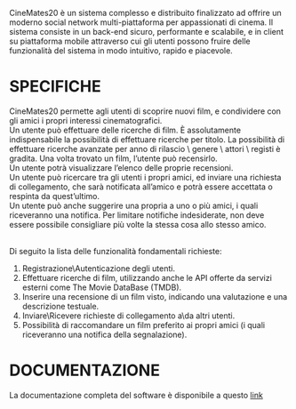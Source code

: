 CineMates20 è un sistema complesso e distribuito finalizzato ad offrire un moderno social network multi-piattaforma per appassionati di cinema. Il sistema consiste in un back-end sicuro, performante e scalabile, e in client su piattaforma mobile attraverso cui gli utenti possono fruire delle funzionalità del sistema in modo intuitivo, rapido
e piacevole.
<br>
<h1>SPECIFICHE</H1>
  CineMates20 permette agli utenti di scoprire nuovi film, e condividere con gli amici i propri interessi cinematografici.<br>
  Un utente può effettuare delle ricerche di film. È assolutamente indispensabile la possibilità di effettuare ricerche per titolo. La possibilità di effettuare ricerche avanzate per anno di rilascio \ genere \ attori \ registi è gradita. Una volta trovato un film, l’utente può recensirlo.<br>
  Un utente potrà visualizzare l’elenco delle proprie recensioni.<br>
  Un utente può ricercare tra gli utenti i propri amici, ed inviare una richiesta di collegamento, che sarà notificata all’amico e potrà essere accettata o respinta da quest’ultimo.<br>
  Un utente può anche suggerire una propria a uno o più amici, i quali
riceveranno una notifica. Per limitare notifiche indesiderate, non deve essere possibile consigliare più volte
la stessa cosa allo stesso amico.<br><br>
  
  Di seguito la lista delle funzionalità fondamentali richieste:<br>
  <ol>
    <li>Registrazione\Autenticazione degli utenti.</li>
    <li>Effettuare ricerche di film, utilizzando anche le API offerte da servizi esterni come The Movie DataBase (TMDB).</li>
    <li>Inserire una recensione di un film visto, indicando una valutazione e una descrizione testuale.</li>
    <li>Inviare\Ricevere richieste di collegamento a\da altri utenti.</li>
    <li>Possibilità di raccomandare un film preferito ai propri amici (i quali riceveranno una notifica della segnalazione).</li>
  </ol>
  <h1>DOCUMENTAZIONE</h1>
  La documentazione completa del software è disponibile a questo <a href="https://drive.google.com/file/d/1AdllchpxpanpdAm9v9IZ40E-qSiUZ8L_/view?usp=sharing">link</a>
